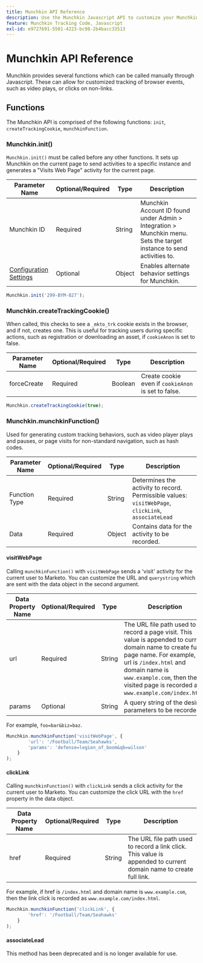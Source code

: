 ```yaml
---
title: Munchkin API Reference
description: Use the Munchkin Javascript API to customize your Munchkin data.
feature: Munchkin Tracking Code, Javascript
exl-id: e9727691-5501-4223-bc98-2b4bacc33513
---
```

# Munchkin API Reference

Munchkin provides several functions which can be called manually through Javascript. These can allow for customized tracking of browser events, such as video plays, or clicks on non-links.

## Functions

The Munchkin API is comprised of the following functions: `init`, `createTrackingCookie`, `munchkinFunction`.

<a name="munchkin_init"></a>

### Munchkin.init()

`Munchkin.init()` must be called before any other functions. It sets up Munchkin on the current page to send activities to a specific instance and generates a "Visits Web Page" activity for the current page.

| Parameter Name  |   Optional/Required   |  Type   |  Description |
| --- | --- | --- | --- |
| Munchkin ID  |   Required  |   String  |   Munchkin Account ID found under Admin > Integration > Munchkin menu. Sets the target instance to send activities to.|
| [Configuration Settings](configuration.md)  |   Optional   |  Object   |  Enables alternate behavior settings for Munchkin.|

```javascript
Munchkin.init('299-BYM-827');
```

### Munchkin.createTrackingCookie()

When called, this checks to see a `_mkto_trk` cookie exists in the browser, and if not, creates one. This is useful for tracking users during specific actions, such as registration or downloading an asset, if `cookieAnon` is set to false.

| Parameter Name  |   Optional/Required   |  Type   |  Description |
| --- | --- | --- | --- |
| forceCreate  |   Required  |   Boolean   |  Create cookie even if `cookieAnon` is set to false.|

```javascript
Munchkin.createTrackingCookie(true);
```

### Munchkin.munchkinFunction()

Used for generating custom tracking behaviors, such as video player plays and pauses, or page visits for non-standard navigation, such as hash codes.

| Parameter Name  |   Optional/Required   |  Type   |  Description |
| --- | --- | --- | --- |
|Function Type  |   Required  |   String   |  Determines the activity to record. Permissible values: `visitWebPage`, `clickLink`, `associateLead` |
| Data  |   Required  |   Object  |   Contains data for the activity to be recorded.|

#### visitWebPage

Calling `munchkinFunction()` with `visitWebPage` sends a 'visit' activity for the current user to Marketo. You can customize the URL and `querystring` which are sent with the data object in the second argument.

| Data Property Name  |   Optional/Required   |  Type   |  Description |
| --- | --- | --- | --- |
|url  |   Required  |   String   |  The URL file path used to record a page visit.  This value is appended to current domain name to create full page name. For example, if url is `/index.html` and domain name is `www.example.com`, then the visited page is recorded as `www.example.com/index.html`. |
| params  |   Optional  |   String  |   A query string of the desired parameters to be recorded.|

For example, `foo=bar&biz=baz`.

```javascript
Munchkin.munchkinFunction('visitWebPage', {
        'url': '/Football/Team/Seahawks',
        'params': 'defense=legion_of_boom&qb=wilson'
    }
);
```

#### clickLink

Calling `munchkinFunction()` with `clickLink` sends a click activity for the current user to Marketo. You can customize the click URL with the `href` property in the data object.

| Data Property Name  |   Optional/Required   |  Type   |  Description |
| --- | --- | --- | --- |
| href  |   Required  |   String   |  The URL file path used to record a link click. This value is appended to current domain name to create full link.|

For example, if href is `/index.html` and domain name is `www.example.com`, then the link click is recorded as `www.example.com/index.html`.

```javascript
Munchkin.munchkinFunction('clickLink', {
        'href': '/Football/Team/Seahawks'
    }
);
```

#### associateLead

This method has been deprecated and is no longer available for use.
